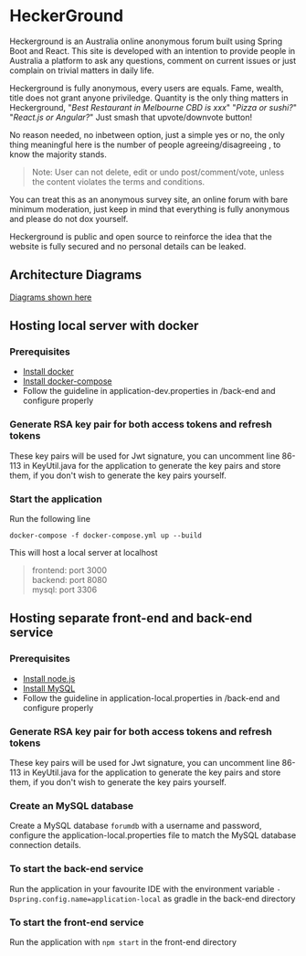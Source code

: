 
# HeckerGround
Heckerground is an Australia online anonymous forum built using Spring Boot and React.
This site is developed with an intention to provide people in Australia a platform to ask any questions, comment on current issues or just complain on trivial matters in daily life.

Heckerground is fully anonymous, every users are equals. Fame, wealth, title does not grant anyone priviledge.
Quantity is the only thing matters in Heckerground, "*Best Restaurant in Melbourne CBD is xxx*" "*Pizza or sushi?*" "*React.js or Angular?*" Just smash that upvote/downvote button!

No reason needed, no inbetween option, just a simple yes or no, the only thing meaningful here is the number of people agreeing/disagreeing , to know the majority stands.

> Note: User can not delete, edit or undo post/comment/vote, unless the content violates the terms
> and conditions.

You can treat this as an anonymous survey site, an online forum with bare minimum moderation, just keep in mind that everything is fully anonymous and please do not dox yourself.

Heckerground is public and open source to reinforce the idea that the website is fully secured and no personal details can be leaked.

## Architecture Diagrams
[Diagrams shown here](Artifacts/README.md)

## Hosting local server with docker

### Prerequisites
- [Install docker](https://docs.docker.com/desktop/install/windows-install/)
- [Install docker-compose](https://docs.docker.com/compose/install/)
- Follow the guideline in application-dev.properties in /back-end and configure properly

### Generate RSA key pair for both access tokens and refresh tokens

These key pairs will be used for Jwt signature, you can uncomment line 86-113 in KeyUtil.java for the application to generate the key pairs and store them, if you don't wish to generate the key pairs yourself.

### Start the application

Run the following line
```
docker-compose -f docker-compose.yml up --build
```

This will host a local server at localhost
> frontend: port 3000 <br/>
> backend: port 8080 <br/>
> mysql: port 3306

## Hosting separate front-end and back-end service

### Prerequisites
- [Install node.js](https://nodejs.org/en/download)
- [Install MySQL](https://dev.mysql.com/downloads/workbench/)
- Follow the guideline in application-local.properties in /back-end and configure properly

### Generate RSA key pair for both access tokens and refresh tokens

These key pairs will be used for Jwt signature, you can uncomment line 86-113 in KeyUtil.java for the application to generate the key pairs and store them, if you don't wish to generate the key pairs yourself.

### Create an MySQL database
Create a MySQL database `forumdb` with a username and password, configure the application-local.properties file to match the MySQL database connection details.

### To start the back-end service
Run the application in your favourite IDE with the environment variable `-Dspring.config.name=application-local` as gradle in the back-end directory

### To start the front-end service
Run the application with `npm start` in the front-end directory
